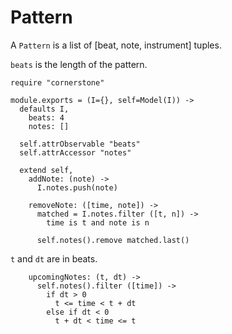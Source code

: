 Pattern
=======

A `Pattern` is a list of [beat, note, instrument] tuples.

`beats` is the length of the pattern.

    require "cornerstone"

    module.exports = (I={}, self=Model(I)) ->
      defaults I,
        beats: 4
        notes: []

      self.attrObservable "beats"
      self.attrAccessor "notes"

      extend self,
        addNote: (note) ->
          I.notes.push(note)

        removeNote: ([time, note]) ->
          matched = I.notes.filter ([t, n]) ->
            time is t and note is n

          self.notes().remove matched.last()

`t` and `dt` are in beats.

        upcomingNotes: (t, dt) ->
          self.notes().filter ([time]) ->
            if dt > 0
              t <= time < t + dt
            else if dt < 0
              t + dt < time <= t
